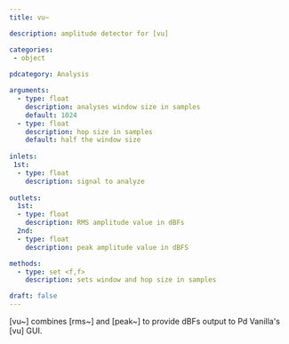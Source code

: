 ```yaml
---
title: vu~

description: amplitude detector for [vu]

categories:
 - object
 
pdcategory: Analysis

arguments:
  - type: float
    description: analyses window size in samples
    default: 1024
  - type: float
    description: hop size in samples 
    default: half the window size
  
inlets:
 1st:
  - type: float
    description: signal to analyze
    
outlets:
  1st:
  - type: float
    description: RMS amplitude value in dBFs
  2nd:
  - type: float
    description: peak amplitude value in dBFS

methods: 
  - type: set <f,f>
    description: sets window and hop size in samples

draft: false
---
```


[vu~] combines [rms~] and [peak~] to provide dBFs output to Pd Vanilla's [vu] GUI.
